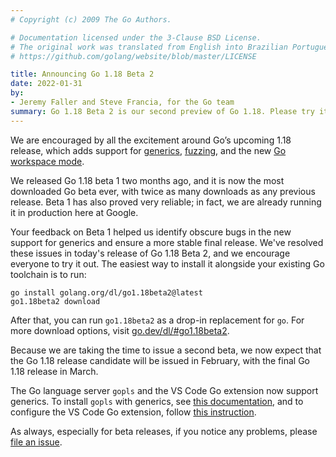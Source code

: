 ```yaml
---
# Copyright (c) 2009 The Go Authors.

# Documentation licensed under the 3-Clause BSD License.
# The original work was translated from English into Brazilian Portuguese.
# https://github.com/golang/website/blob/master/LICENSE

title: Announcing Go 1.18 Beta 2
date: 2022-01-31
by:
- Jeremy Faller and Steve Francia, for the Go team
summary: Go 1.18 Beta 2 is our second preview of Go 1.18. Please try it and let us know if you find problems.
---
```


We are encouraged by all the excitement around Go’s upcoming 1.18 release,
which adds support for
[generics](/blog/why-generics),
[fuzzing](/blog/fuzz-beta), and the new
[Go workspace mode](/design/45713-workspace).

We released Go 1.18 beta 1 two months ago,
and it is now the most downloaded Go beta ever,
with twice as many downloads as any previous release.
Beta 1 has also proved very reliable;
in fact, we are already running it in production here at Google.

Your feedback on Beta 1 helped us identify obscure bugs
in the new support for generics and ensure a more stable final release.
We've resolved these issues in today's release of Go 1.18 Beta 2,
and we encourage everyone to try it out.
The easiest way to install it alongside your existing Go toolchain is to run:

	go install golang.org/dl/go1.18beta2@latest
	go1.18beta2 download

After that, you can run `go1.18beta2` as a drop-in replacement for `go`.
For more download options, visit [go.dev/dl/#go1.18beta2](/dl/#go1.18beta2).

Because we are taking the time to issue a second beta,
we now expect that the Go 1.18 release candidate will be issued in February,
with the final Go 1.18 release in March.

The Go language server `gopls` and the VS Code Go extension
now support generics.
To install `gopls` with generics, see
[this documentation](https://github.com/golang/tools/blob/master/gopls/doc/advanced.md#working-with-generic-code),
and to configure the VS Code Go extension, follow [this instruction](https://github.com/golang/vscode-go/blob/master/docs/advanced.md#using-go118).


As always, especially for beta releases,
if you notice any problems, please [file an issue](/issue/new).


